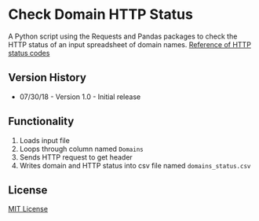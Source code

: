 # Check Domain HTTP Status
A Python script using the Requests and Pandas packages to check the HTTP status of an input spreadsheet of domain names.
[Reference of HTTP status codes](https://en.wikipedia.org/wiki/List_of_HTTP_status_codes)

## Version History
* 07/30/18 - Version 1.0 - Initial release

## Functionality
1. Loads input file
2. Loops through column named ``Domains``
3. Sends HTTP request to get header
4. Writes domain and HTTP status into csv file named ``domains_status.csv``

## License
[MIT License](https://opensource.org/licenses/MIT)
